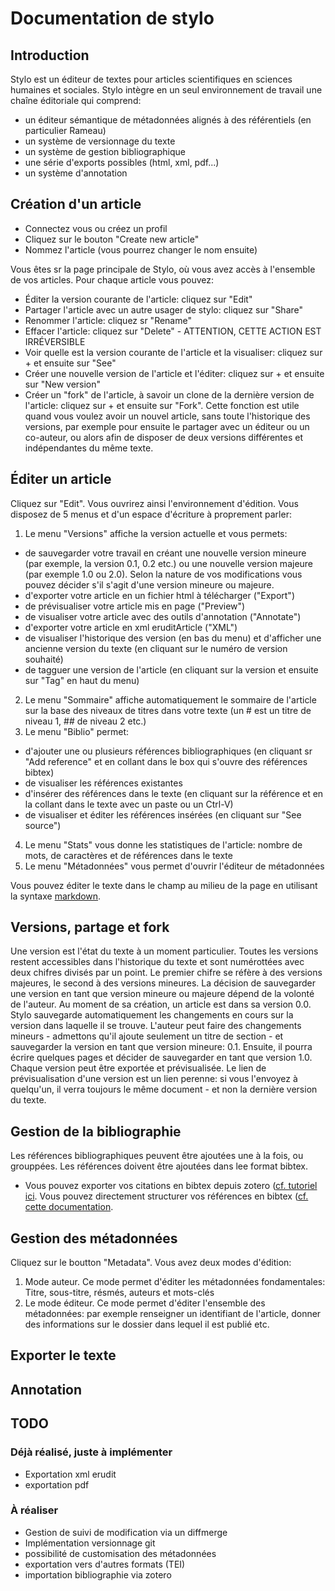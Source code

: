 # Documentation de stylo

## Introduction

Stylo est un éditeur de textes pour articles scientifiques en sciences humaines et sociales.
Stylo intègre en un seul environnement de travail une chaîne éditoriale qui comprend:
- un éditeur sémantique de métadonnées alignés à des référentiels (en particulier Rameau)
- un système de versionnage du texte
- un système de gestion bibliographique
- une série d'exports possibles (html, xml, pdf...)
- un système d'annotation

## Création d'un article
- Connectez vous ou créez un profil
- Cliquez sur le bouton "Create new article"
- Nommez l'article (vous pourrez changer le nom ensuite)

Vous êtes sr la page principale de Stylo, où vous avez accès à l'ensemble de vos articles.
Pour chaque article vous pouvez:
- Éditer la version courante de l'article: cliquez sur "Edit"
- Partager l'article avec un autre usager de stylo: cliquez sur "Share"
- Renommer l'article: cliquez sr "Rename"
- Effacer l'article: cliquez sur "Delete" - ATTENTION, CETTE ACTION EST IRRÉVERSIBLE
- Voir quelle est la version courante de l'article et la visualiser: cliquez sur + et ensuite sur "See"
- Créer une nouvelle version de l'article et l'éditer: cliquez sur + et ensuite sur "New version"
- Créer un "fork" de l'article, à savoir un clone de la dernière version de l'article: cliquez sur + et ensuite sur "Fork". Cette fonction est utile quand vous voulez avoir un nouvel article, sans toute l'historique des versions, par exemple pour ensuite le partager avec un éditeur ou un co-auteur, ou alors afin de disposer de deux versions différentes et indépendantes du même texte.

## Éditer un article
Cliquez sur "Edit". Vous ouvrirez ainsi l'environnement d'édition.
Vous disposez de 5 menus et d'un espace d'écriture à proprement parler:
1. Le menu "Versions" affiche la version actuelle et vous permets:
  - de sauvegarder votre travail en créant une nouvelle version mineure (par exemple, la version 0.1, 0.2 etc.) ou une nouvelle version majeure (par exemple 1.0 ou 2.0). Selon la nature de vos modifications vous pouvez décider s'il s'agit d'une version mineure ou majeure.
  - d'exporter votre article en un fichier html à télécharger ("Export")
  - de prévisualiser votre article mis en page ("Preview")
  - de visualiser votre article avec des outils d'annotation ("Annotate")
  - d'exporter votre article en xml eruditArticle ("XML")
  - de visualiser l'historique des version (en bas du menu) et d'afficher une ancienne version du texte (en cliquant sur le numéro de version souhaité)
  - de tagguer une version de l'article (en cliquant sur la version et ensuite sur "Tag" en haut du menu)
2. Le menu "Sommaire" affiche automatiquement le sommaire de l'article sur la base des niveaux de titres dans votre texte (un # est un titre de niveau 1, ## de niveau 2 etc.)
3. Le menu "Biblio" permet:
  - d'ajouter une ou plusieurs références bibliographiques (en cliquant sr "Add reference" et en collant dans le box qui s'ouvre des références bibtex)
  - de visualiser les références existantes
  - d'insérer des références dans le texte (en cliquant sur la référence et en la collant dans le texte avec un paste ou un Ctrl-V)
  - de visualiser et éditer les références insérées (en cliquant sur "See source")
4. Le menu "Stats" vous donne les statistiques de l'article: nombre de mots, de caractères et de références dans le texte
5. Le menu "Métadonnées" vous permet d'ouvrir l'éditeur de métadonnées

Vous pouvez éditer le texte dans le champ au milieu de la page en utilisant la syntaxe [markdown](https://guides.github.com/features/mastering-markdown/).

## Versions, partage et fork
Une version est l'état du texte à un moment particulier. Toutes les versions restent accessibles dans l'historique du texte et sont numérottées avec deux chifres divisés par un point. Le premier chifre se réfère à des versions majeures, le second à des versions mineures. La décision de sauvegarder une version en tant que version mineure ou majeure dépend de la volonté de l'auteur.
Au moment de sa création, un article est dans sa version 0.0.
Stylo sauvegarde automatiquement les changements en cours sur la version dans laquelle il se trouve.
L'auteur peut faire des changements mineurs - admettons qu'il ajoute seulement un titre de section - et sauvegarder la version en tant que version mineure: 0.1.
Ensuite, il pourra écrire quelques pages et décider de sauvegarder en tant que version 1.0. Chaque version peut être exportée et prévisualisée. Le lien de prévisualisation d'une version est un lien perenne: si vous l'envoyez à quelqu'un, il verra toujours le même document - et non la dernière version du texte.   

## Gestion de la bibliographie
Les références bibliographiques peuvent être ajoutées une à la fois, ou grouppées. Les références doivent être ajoutées dans lee format bibtex.
- Vous pouvez exporter vos citations en bibtex depuis zotero ([cf. tutoriel ici](http://sens-public.org/IMG/pdf/Utiliser_Zotero.pdf).
Vous pouvez directement structurer vos références en bibtex ([cf. cette documentation](http://www.andy-roberts.net/writing/latex/bibliographies).

## Gestion des métadonnées

Cliquez sur le boutton "Metadata". Vous avez deux modes d'édition:
1. Mode auteur. Ce mode permet d'éditer les métadonnées fondamentales: Titre, sous-titre, résmés, auteurs et mots-clés
2. Le mode éditeur. Ce mode permet d'éditer l'ensemble des métadonnées: par exemple renseigner un identifiant de l'article, donner des informations sur le dossier dans lequel il est publié etc.


## Exporter le texte

## Annotation

## TODO
### Déjà réalisé, juste à implémenter
- Exportation xml erudit
- exportation pdf

### À réaliser
- Gestion de suivi de modification via un diffmerge
- Implémentation versionnage git
- possibilité de customisation des métadonnées
- exportation vers d'autres formats (TEI)
- importation bibliographie via zotero
